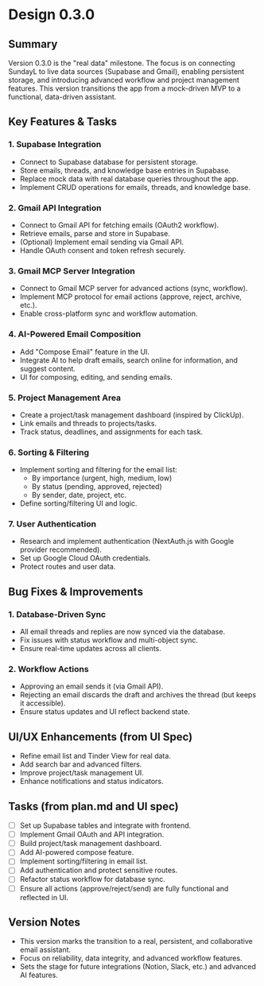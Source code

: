 # Design 0.3.0

## Summary
Version 0.3.0 is the "real data" milestone. The focus is on connecting SundayL to live data sources (Supabase and Gmail), enabling persistent storage, and introducing advanced workflow and project management features. This version transitions the app from a mock-driven MVP to a functional, data-driven assistant.

## Key Features & Tasks

### 1. Supabase Integration
- Connect to Supabase database for persistent storage.
- Store emails, threads, and knowledge base entries in Supabase.
- Replace mock data with real database queries throughout the app.
- Implement CRUD operations for emails, threads, and knowledge base.

### 2. Gmail API Integration
- Connect to Gmail API for fetching emails (OAuth2 workflow).
- Retrieve emails, parse and store in Supabase.
- (Optional) Implement email sending via Gmail API.
- Handle OAuth consent and token refresh securely.

### 3. Gmail MCP Server Integration
- Connect to Gmail MCP server for advanced actions (sync, workflow).
- Implement MCP protocol for email actions (approve, reject, archive, etc.).
- Enable cross-platform sync and workflow automation.

### 4. AI-Powered Email Composition
- Add "Compose Email" feature in the UI.
- Integrate AI to help draft emails, search online for information, and suggest content.
- UI for composing, editing, and sending emails.

### 5. Project Management Area
- Create a project/task management dashboard (inspired by ClickUp).
- Link emails and threads to projects/tasks.
- Track status, deadlines, and assignments for each task.

### 6. Sorting & Filtering
- Implement sorting and filtering for the email list:
  - By importance (urgent, high, medium, low)
  - By status (pending, approved, rejected)
  - By sender, date, project, etc.
- Define sorting/filtering UI and logic.

### 7. User Authentication
- Research and implement authentication (NextAuth.js with Google provider recommended).
- Set up Google Cloud OAuth credentials.
- Protect routes and user data.

## Bug Fixes & Improvements

### 1. Database-Driven Sync
- All email threads and replies are now synced via the database.
- Fix issues with status workflow and multi-object sync.
- Ensure real-time updates across all clients.

### 2. Workflow Actions
- Approving an email sends it (via Gmail API).
- Rejecting an email discards the draft and archives the thread (but keeps it accessible).
- Ensure status updates and UI reflect backend state.

## UI/UX Enhancements (from UI Spec)
- Refine email list and Tinder View for real data.
- Add search bar and advanced filters.
- Improve project/task management UI.
- Enhance notifications and status indicators.

## Tasks (from plan.md and UI spec)
- [ ] Set up Supabase tables and integrate with frontend.
- [ ] Implement Gmail OAuth and API integration.
- [ ] Build project/task management dashboard.
- [ ] Add AI-powered compose feature.
- [ ] Implement sorting/filtering in email list.
- [ ] Add authentication and protect sensitive routes.
- [ ] Refactor status workflow for database sync.
- [ ] Ensure all actions (approve/reject/send) are fully functional and reflected in UI.

## Version Notes
- This version marks the transition to a real, persistent, and collaborative email assistant.
- Focus on reliability, data integrity, and advanced workflow features.
- Sets the stage for future integrations (Notion, Slack, etc.) and advanced AI features. 